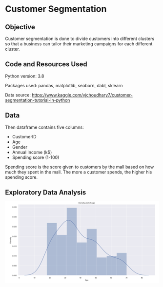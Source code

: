 # Customer Segmentation
## Objective
Customer segmentation is done to divide customers into different clusters so that a business can tailor their marketing campaigns for each different cluster. 
## Code and Resources Used

Python version: 3.8

Packages used: pandas, matplotlib, seaborn, dabl, sklearn

Data source: https://www.kaggle.com/vjchoudhary7/customer-segmentation-tutorial-in-python

## Data

Then dataframe contains five columns:
- CustomerID
- Age
- Gender
- Annual Income (k$)
- Spending score (1-100)

Spending score is the score given to customers by the mall based on how much they spent in the mall. The more a customer spends, the higher his spending score.


## Exploratory Data Analysis
![Density Plot of Age](Age_DensityPlot.png)
